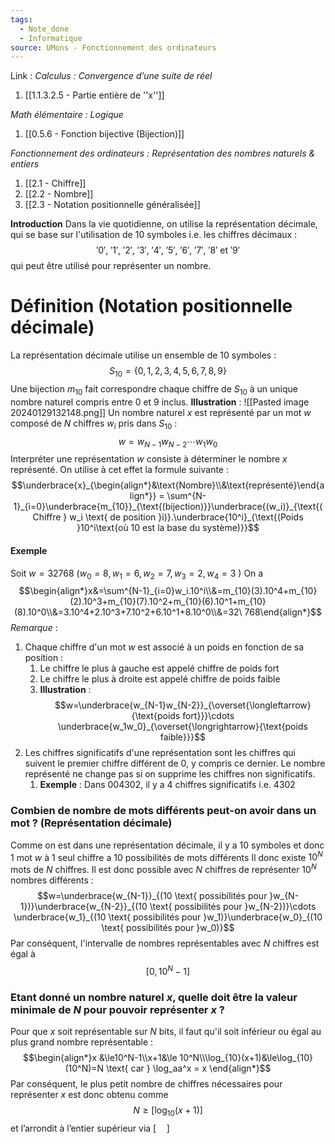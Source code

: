 ```yaml
---
tags:
  - Note_done
  - Informatique
source: UMons - Fonctionnement des ordinateurs
---
```


Link :
_Calculus : Convergence d’une suite de réel_
1. [[1.1.3.2.5 - Partie entière de ''x'']]

_Math élémentaire : Logique_
1. [[0.5.6 - Fonction bijective (Bijection)]]

_Fonctionnement des ordinateurs : Représentation des nombres naturels & entiers_
1. [[2.1 - Chiffre]]
2. [[2.2 - Nombre]]
3. [[2.3 - Notation positionnelle généralisée]]

**Introduction**
Dans la vie quotidienne, on utilise la représentation décimale, qui se base sur l'utilisation de 10 symboles i.e. les chiffres décimaux : $$'0',\ '1',\ '2',\ '3',\ '4',\ '5',\ '6',\ '7',\ '8' \text{ et } '9'$$ qui peut être utilisé pour représenter un nombre.
# Définition (Notation positionnelle décimale)
La représentation décimale utilise un ensemble de 10 symboles : $$S_{10}=\{0,1,2,3,4,5,6,7,8,9\}$$
Une bijection $m_{10}$ fait correspondre chaque chiffre de $S_{10}$ à un unique nombre naturel compris entre 0 et 9 inclus.
**Illustration** : ![[Pasted image 20240129132148.png]]
Un nombre naturel $x$ est représenté par un mot $w$ composé de $N$ chiffres $w_i$ pris dans $S_{10}$ : $$w=w_{N-1}w_{N-2}\cdots w_1w_0$$
Interpréter une représentation $w$ consiste à déterminer le nombre $x$ représenté. On utilise à cet effet la formule suivante : $$\underbrace{x}_{\begin{align*}&\text{Nombre}\\&\text{représenté}\end{align*}} = \sum^{N-1}_{i=0}\underbrace{m_{10}}_{\text{(bijection)}}\underbrace{(w_i)}_{\text{(Chiffre } w_i \text{ de position }i)}.\underbrace{10^i}_{\text{(Poids }10^i\text{où 10 est la base du système)}}$$

#### Exemple
Soit $w = 32768$ ($w_0 = 8, w_1 = 6, w_2 = 7, w_3 = 2, w_4 = 3$ )
On a $$\begin{align*}x&=\sum^{N-1}_{i=0}w_i.10^i\\&=m_{10}(3).10^4+m_{10}(2).10^3+m_{10}(7).10^2+m_{10}(6).10^1+m_{10}(8).10^0\\&=3.10^4+2.10^3+7.10^2+6.10^1+8.10^0\\&=32\ 768\end{align*}$$
_Remarque_ :
1. Chaque chiffre d'un mot $w$ est associé à un poids en fonction de sa position :
	1. Le chiffre le plus à gauche est appelé chiffre de poids fort 
	2. Le chiffre le plus à droite est appelé chiffre de poids faible 
	3. **Illustration** : $$w=\underbrace{w_{N-1}w_{N-2}}_{\overset{\longleftarrow}{\text{poids fort}}}\cdots \underbrace{w_1w_0}_{\overset{\longrightarrow}{\text{poids faible}}}$$
2. Les chiffres significatifs d'une représentation sont les chiffres qui suivent le premier chiffre différent de 0, y compris ce dernier. Le nombre représenté ne change pas si on supprime les chiffres non significatifs.
	1. **Exemple** : Dans $004302$, il y a 4 chiffres significatifs i.e. $4302$ 

### Combien de nombre de mots différents peut-on avoir dans un mot ? (Représentation décimale)
Comme on est dans une représentation décimale, il y a 10 symboles et donc 1 mot $w$ à 1 seul chiffre a 10 possibilités de mots différents
Il donc existe $10^N$ mots de $N$ chiffres. Il est donc possible avec $N$ chiffres de représenter $10^N$ nombres différents : $$w=\underbrace{w_{N-1}}_{(10 \text{ possibilités pour }w_{N-1})}\underbrace{w_{N-2}}_{(10 \text{ possibilités pour }w_{N-2})}\cdots \underbrace{w_1}_{(10 \text{ possibilités pour }w_1)}\underbrace{w_0}_{(10 \text{ possibilités pour }w_0)}$$
Par conséquent, l'intervalle de nombres représentables avec $N$ chiffres est égal à $$[0,10^N-1]$$
### Etant donné un nombre naturel $x$, quelle doit être la valeur minimale de $N$ pour pouvoir représenter $x$ ?
Pour que $x$ soit représentable sur $N$ bits, il faut qu'il soit inférieur ou égal au plus grand nombre représentable : $$\begin{align*}x &\le10^N-1\\x+1&\le 10^N\\\log_{10}(x+1)&\le\log_{10}(10^N)=N \text{ car } \log_aa^x = x \end{align*}$$
Par conséquent, le plus petit nombre de chiffres nécessaires pour représenter $x$ est donc obtenu comme $$N \ge [\log_{10}(x+1)]$$ et l’arrondit à l’entier supérieur via $\left[\quad\right]$ 

